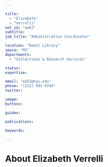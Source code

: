 ```yaml
---

title:
  - "Elizabeth"
  - "Verrelli"
net_id: "ew52"
subtitle: 
job_title: "Administrative Coordinator"

location: "Bobst Library"
space: "MZ"
departments:
  - "Collections & Research Services"

status: 
expertise:

email: "ew52@nyu.edu"
phone: "(212) 992-9744"
twitter: 

image: 
buttons:

guides:

publications:

keywords:

---
```


# About Elizabeth Verrelli


